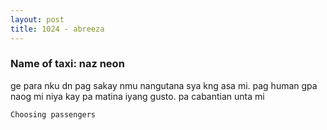 ```yaml
---
layout: post
title: 1024 - abreeza
---
```


### Name of taxi: naz neon

ge para nku dn pag sakay nmu nangutana sya kng asa mi. pag human gpa naog mi niya kay pa matina iyang gusto. pa cabantian unta mi 

```Choosing passengers```
